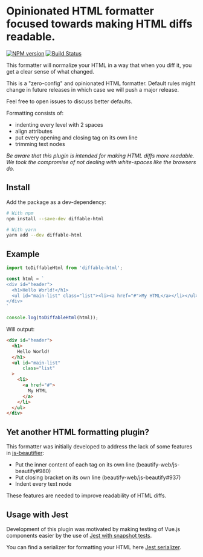 # Opinionated HTML formatter focused towards making HTML diffs readable.

[![NPM version](https://badge.fury.io/js/diffable-html.svg)](https://npmjs.org/package/diffable-html)
[![Build Status](https://travis-ci.org/rayrutjes/diffable-html.svg?branch=master)](https://travis-ci.org/rayrutjes/diffable-html)

This formatter will normalize your HTML in a way that when you diff it, you get a clear sense of what changed.

This is a "zero-config" and opinionated HTML formatter. Default rules might change in future releases in which case we will push a major release.

Feel free to open issues to discuss better defaults.

Formatting consists of:
- indenting every level with 2 spaces
- align attributes
- put every opening and closing tag on its own line
- trimming text nodes

*Be aware that this plugin is intended for making HTML diffs more readable.
We took the compromise of not dealing with white-spaces like the browsers do.*

## Install

Add the package as a dev-dependency:

```bash
# With npm
npm install --save-dev diffable-html

# With yarn
yarn add --dev diffable-html
```


## Example

```js
import toDiffableHtml from 'diffable-html';

const html = `
<div id="header">
  <h1>Hello World!</h1>
  <ul id="main-list" class="list"><li><a href="#">My HTML</a></li></ul>
</div>
`

console.log(toDiffableHtml(html));
```

Will output:

```html
<div id="header">
  <h1>
    Hello World!
  </h1>
  <ul id="main-list"
      class="list"
  >
    <li>
      <a href="#">
        My HTML
      </a>
    </li>
  </ul>
</div>
```

## Yet another HTML formatting plugin?

This formatter was initially developed to address the lack of some features in [js-beautifier](https://github.com/beautify-web/js-beautify):

- Put the inner content of each tag on its own line (beautify-web/js-beautify#980)
- Put closing bracket on its own line (beautify-web/js-beautify#937)
- Indent every text node

These features are needed to improve readability of HTML diffs.

## Usage with Jest

Development of this plugin was motivated by making testing of Vue.js components easier
by the use of [Jest with snapshot tests](https://facebook.github.io/jest/docs/snapshot-testing.html).

You can find a serializer for formatting your HTML here [Jest serializer](https://github.com/rayrutjes/jest-serializer-html).

